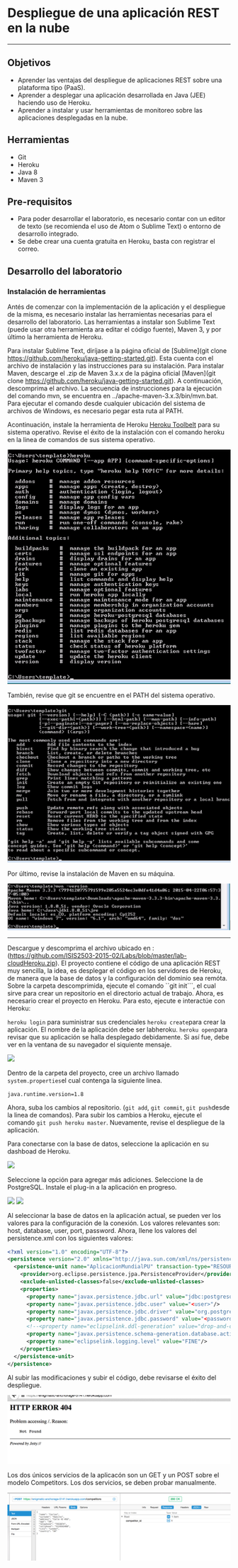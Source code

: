 # Despliegue de una aplicación REST en la nube
-----

## Objetivos
* Aprender las ventajas del despliegue de aplicaciones REST sobre una plataforma tipo (PaaS).
* Aprender a desplegar una aplicación desarrollada en Java (JEE) haciendo uso de Heroku.
* Aprender a instalar y usar herramientas de monitoreo sobre las aplicaciones desplegadas en la nube.

## Herramientas
* Git
* Heroku
* Java 8
* Maven 3

## Pre-requisitos
* Para poder desarrollar el laboratorio, es necesario contar con un editor de texto (se recomienda el uso de Atom o Sublime Text) o entorno de desarrollo integrado.
* Se debe crear una cuenta gratuita en Heroku, basta con registrar el correo.

## Desarrollo del laboratorio

### Instalación de herramientas

Antés de comenzar con la implementación de la aplicación y el despliegue de la misma, es necesario instalar las herramientas necesarias para el desarrollo del laboratorio. Las herramientas a instalar son Sublime Text (puede usar otra herramienta ara editar el código fuente), Maven 3, y por último la herramienta de Heroku.

Para instalar Sublime Text, diríjase a la página oficial de [Sublime](git clone https://github.com/heroku/java-getting-started.git). Esta cuenta con el archivo de instalación y las instrucciones para su instalación. Para instalar Maven, descarge el .zip de Maven 3.x.x de la página oficial [Maven](git clone https://github.com/heroku/java-getting-started.git). A continuación, descomprima el archivo. La secuencia de instrucciones para la ejecución del comando mvn, se encuentra en ../apache-maven-3.x.3/bin/mvn.bat. Para ejecutar el comando desde cualquier ubicación del sistema de archivos de Windows, es necesario pegar esta ruta al PATH. 

Acontinuación, instale la herramienta de Heroku [Heroku Toolbelt](https://toolbelt.heroku.com/) para su sistema operativo. Revise el éxito de la instalación con el comando heroku en la linea de comandos de sus sistema operativo.

![](https://raw.githubusercontent.com/scvalencia/SchoolWork/master/Teaching/ISIS2503/labs/lab06/IMAGEN1.png)

También, revise que git se encuentre en el PATH del sistema operativo.

![](https://raw.githubusercontent.com/scvalencia/SchoolWork/master/Teaching/ISIS2503/labs/lab06/IMAGEN2.png)

Por último, revise la instalación de Maven en su máquina.

![](https://raw.githubusercontent.com/scvalencia/SchoolWork/master/Teaching/ISIS2503/labs/lab06/IMAGEN3.png)

----
Descargue y descomprima el archivo ubicado en : (https://github.com/ISIS2503-2015-02/Labs/blob/master/lab-cloudHeroku.zip). El proyecto contiene el código de una aplicación REST muy sencilla, la idea, es desplegar el código en los servidores de Heroku, de manera que la base de datos y la configuración del dominio sea remóta. Sobre la carpeta descomprimida, ejecute el comando ``git init```, el cual sirve para crear un repositorio en el directorio actual de trabajo. Ahora, es necesario crear el proyecto en Heroku. Para esto, ejecute e interactúe con Heroku:

```heroku login``` para suministrar sus credenciales
```heroku create```para crear la aplicación. El nombre de la aplicación debe ser labheroku<codigo>.
```heroku open```para revisar que su aplicación se halla desplegado debidamente. Si así fue, debe ver en la ventana de su navegador el siquiente mensaje.

![](https://raw.githubusercontent.com/scvalencia/SchoolWork/master/Teaching/ISIS2503/labs/lab06/IMAGEN4.png)

Dentro de la carpeta del proyecto, cree un archivo llamado ```system.properties```el cual contenga la siguiente linea.

```
java.runtime.version=1.8
```

Ahora, suba los cambios al repositorio. (```git add```, ```git commit```, ```git push```desde la linea de comandos). Para subir los cambios a Heroku, ejecute el comando ```git push heroku master```. Nuevamente, revise el despliegue de la aplicación. 

Para conectarse con la base de datos, seleccione la aplicación en su dashboad de Heroku.

![](https://raw.githubusercontent.com/scvalencia/SchoolWork/master/Teaching/ISIS2503/labs/lab06/IMAGEN5.png)

Seleccione la opción para agregar más adiciones. Seleccione la de PostgreSQL. Instale el plug-in a la aplicación en progreso.

![](https://raw.githubusercontent.com/scvalencia/SchoolWork/master/Teaching/ISIS2503/labs/lab06/IMAGEN6.png)
![](https://raw.githubusercontent.com/scvalencia/SchoolWork/master/Teaching/ISIS2503/labs/lab06/IMAGEN7.png)

Al seleccionar la base de datos en la aplicación actual, se pueden ver los valores para la configuración de la conexión. Los valores relevantes son: host, database, user, port, password. Ahora, llene los valores del persistence.xml con los siguientes valores:

```xml
<?xml version="1.0" encoding="UTF-8"?>
<persistence version="2.0" xmlns="http://java.sun.com/xml/ns/persistence" xmlns:xsi="http://www.w3.org/2001/XMLSchema-instance" xsi:schemaLocation="http://java.sun.com/xml/ns/persistence http://java.sun.com/xml/ns/persistence/persistence_2_0.xsd">
  <persistence-unit name="AplicacionMundialPU" transaction-type="RESOURCE_LOCAL">
    <provider>org.eclipse.persistence.jpa.PersistenceProvider</provider>
    <exclude-unlisted-classes>false</exclude-unlisted-classes>
    <properties>
      <property name="javax.persistence.jdbc.url" value="jdbc:postgresql://<host>:<port>/<database>"/>
      <property name="javax.persistence.jdbc.user" value="<user>"/>
      <property name="javax.persistence.jdbc.driver" value="org.postgresql.Driver"/>
      <property name="javax.persistence.jdbc.password" value="<password>"/>
      <!--<property name="eclipselink.ddl-generation" value="drop-and-create-tables"/>-->
      <property name="javax.persistence.schema-generation.database.action" value="drop-and-create"/>
      <property name="eclipselink.logging.level" value="FINE"/>
    </properties>
  </persistence-unit>
</persistence>
```

Al subir las modificaciones y subir el código, debe revisarse el éxito del despliegue.

![](https://raw.githubusercontent.com/scvalencia/SchoolWork/master/Teaching/ISIS2503/labs/lab06/IMAGEN8.png)

Los dos únicos servicios de la aplicacón son un GET y un POST sobre el modelo Competitors. Los dos servicios, se deben probar manualmente.

![](https://raw.githubusercontent.com/scvalencia/SchoolWork/master/Teaching/ISIS2503/labs/lab06/IMAGEN9.png)

 




